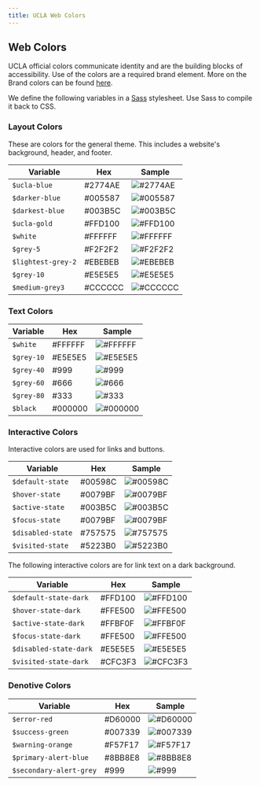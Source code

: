 ```yaml
---
title: UCLA Web Colors
---
```


## Web Colors

UCLA official colors communicate identity and are the building blocks of accessibility. Use of the colors are a required brand element. More on the Brand colors can be found [here](http://brand.ucla.edu/identity/colors).

We define the following variables in a [Sass](https://sass-lang.com/) stylesheet. Use Sass to compile it back to CSS.

### Layout Colors

These are colors for the general theme. This includes a website's  background, header, and footer.

Variable | Hex | Sample
------------ | ------------- | -------------
`$ucla-blue` | #2774AE | ![#2774AE](https://via.placeholder.com/15/2774AE/000000?text=+)
`$darker-blue` | #005587 | ![#005587](https://via.placeholder.com/15/005587/000000?text=+)
`$darkest-blue` | #003B5C | ![#003B5C](https://via.placeholder.com/15/003B5C/000000?text=+)
`$ucla-gold` | #FFD100 | ![#FFD100](https://via.placeholder.com/15/FFD100/000000?text=+)
`$white` | #FFFFFF | ![#FFFFFF](https://via.placeholder.com/15/FFFFFF/000000?text=+)
`$grey-5` | #F2F2F2 | ![#F2F2F2](https://via.placeholder.com/15/F2F2F2/000000?text=+)
`$lightest-grey-2` | #EBEBEB | ![#EBEBEB](https://via.placeholder.com/15/EBEBEB/000000?text=+)
`$grey-10` | #E5E5E5 | ![#E5E5E5](https://via.placeholder.com/15/E5E5E5/000000?text=+)
`$medium-grey3` | #CCCCCC | ![#CCCCCC](https://via.placeholder.com/15/CCCCCC/000000?text=+)

### Text Colors

Variable | Hex | Sample
------------ | ------------- | -------------
`$white` | #FFFFFF | ![#FFFFFF](https://via.placeholder.com/15/FFFFFF/000000?text=+)
`$grey-10` | #E5E5E5 | ![#E5E5E5](https://via.placeholder.com/15/E5E5E5/000000?text=+)
`$grey-40` | #999 | ![#999](https://via.placeholder.com/15/999/000000?text=+)
`$grey-60` | #666 | ![#666](https://via.placeholder.com/15/666/000000?text=+)
`$grey-80` | #333 | ![#333](https://via.placeholder.com/15/333/000000?text=+)
`$black` | #000000 | ![#000000](https://via.placeholder.com/15/000000/000000?text=+)

### Interactive Colors

Interactive colors are used for links and buttons.

Variable | Hex | Sample
------------ | ------------- | -------------
`$default-state` | #00598C | ![#00598C](https://via.placeholder.com/15/00598C/000000?text=+)
`$hover-state` | #0079BF | ![#0079BF](https://via.placeholder.com/15/0079BF/000000?text=+)
`$active-state` | #003B5C | ![#003B5C](https://via.placeholder.com/15/003B5C/000000?text=+)
`$focus-state` | #0079BF | ![#0079BF](https://via.placeholder.com/15/0079BF/000000?text=+)
`$disabled-state` | #757575 | ![#757575](https://via.placeholder.com/15/757575/000000?text=+)
`$visited-state` | #5223B0 | ![#5223B0](https://via.placeholder.com/15/5223B0/000000?text=+)

The following interactive colors are for link text on a dark background.

Variable | Hex | Sample
------------ | ------------- | -------------
`$default-state-dark` | #FFD100 | ![#FFD100](https://via.placeholder.com/15/FFD100/000000?text=+)
`$hover-state-dark` | #FFE500 | ![#FFE500](https://via.placeholder.com/15/FFE500/000000?text=+)
`$active-state-dark` | #FFBF0F | ![#FFBF0F](https://via.placeholder.com/15/FFBF0F/000000?text=+)
`$focus-state-dark` | #FFE500 | ![#FFE500](https://via.placeholder.com/15/FFE500/000000?text=+)
`$disabled-state-dark` | #E5E5E5 | ![#E5E5E5](https://via.placeholder.com/15/E5E5E5/000000?text=+)
`$visited-state-dark` | #CFC3F3 | ![#CFC3F3](https://via.placeholder.com/15/CFC3F3/000000?text=+)

### Denotive Colors

Variable | Hex | Sample
------------ | ------------- | -------------
`$error-red` | #D60000 | ![#D60000](https://via.placeholder.com/15/D60000/000000?text=+)
`$success-green` | #007339 | ![#007339](https://via.placeholder.com/15/007339/000000?text=+)
`$warning-orange` | #F57F17 | ![#F57F17](https://via.placeholder.com/15/F57F17/000000?text=+)
`$primary-alert-blue` | #8BB8E8 | ![#8BB8E8](https://via.placeholder.com/15/8BB8E8/000000?text=+)
`$secondary-alert-grey` | #999 | ![#999](https://via.placeholder.com/15/999/000000?text=+)
